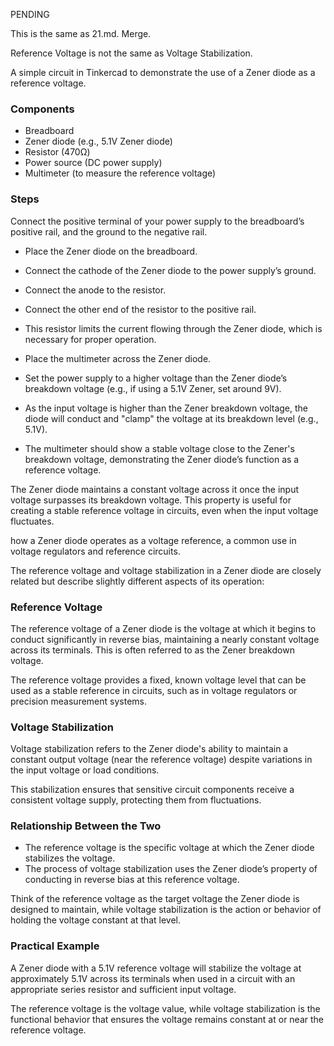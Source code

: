PENDING

This is the same as 21.md. Merge.

Reference Voltage is not the same as Voltage Stabilization.

A simple circuit in Tinkercad to demonstrate the use of a Zener diode as a reference voltage.

### Components

- Breadboard
- Zener diode (e.g., 5.1V Zener diode)
- Resistor (470Ω)
- Power source (DC power supply)
- Multimeter (to measure the reference voltage)

### Steps

Connect the positive terminal of your power supply to the breadboard’s positive rail, and the ground to the negative rail.

   - Place the Zener diode on the breadboard.
   - Connect the cathode of the Zener diode to the power supply’s ground.
   - Connect the anode to the resistor.
   - Connect the other end of the resistor to the positive rail.
   - This resistor limits the current flowing through the Zener diode, which is necessary for proper operation.
   - Place the multimeter across the Zener diode.
   - Set the power supply to a higher voltage than the Zener diode’s breakdown voltage (e.g., if using a 5.1V Zener, set around 9V).

   - As the input voltage is higher than the Zener breakdown voltage, the diode will conduct and "clamp" the voltage at its breakdown level (e.g., 5.1V).
   - The multimeter should show a stable voltage close to the Zener's breakdown voltage, demonstrating the Zener diode’s function as a reference voltage.

The Zener diode maintains a constant voltage across it once the input voltage surpasses its breakdown voltage. This property is useful for creating a stable reference voltage in circuits, even when the input voltage fluctuates.

how a Zener diode operates as a voltage reference, a common use in voltage regulators and reference circuits.

The reference voltage and voltage stabilization in a Zener diode are closely related but describe slightly different aspects of its operation:

### Reference Voltage

The reference voltage of a Zener diode is the voltage at which it begins to conduct significantly in reverse bias, maintaining a nearly constant voltage across its terminals. This is often referred to as the Zener breakdown voltage.

The reference voltage provides a fixed, known voltage level that can be used as a stable reference in circuits, such as in voltage regulators or precision measurement systems.

### Voltage Stabilization

Voltage stabilization refers to the Zener diode's ability to maintain a constant output voltage (near the reference voltage) despite variations in the input voltage or load conditions.

This stabilization ensures that sensitive circuit components receive a consistent voltage supply, protecting them from fluctuations.

### Relationship Between the Two

- The reference voltage is the specific voltage at which the Zener diode stabilizes the voltage.
- The process of voltage stabilization uses the Zener diode’s property of conducting in reverse bias at this reference voltage.

Think of the reference voltage as the target voltage the Zener diode is designed to maintain, while voltage stabilization is the action or behavior of holding the voltage constant at that level.

### Practical Example

A Zener diode with a 5.1V reference voltage will stabilize the voltage at approximately 5.1V across its terminals when used in a circuit with an appropriate series resistor and sufficient input voltage.

The reference voltage is the voltage value, while voltage stabilization is the functional behavior that ensures the voltage remains constant at or near the reference voltage.

